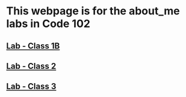 # This webpage is for the about_me labs in Code 102

## [Lab - Class 1B](https://pgmorales76.github.io/about_me/lab_class_01_b/)


## [Lab - Class 2](https://pgmorales76.github.io/about_me/lab_class_02/)

## [Lab - Class 3](https://pgmorales76.github.io/about_me/lab_class_03/)
